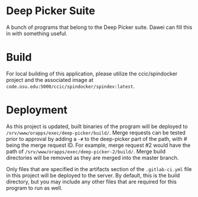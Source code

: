 # Deep Picker Suite

A bunch of programs that belong to the Deep Picker suite.  Dawei can fill this in with something useful.

# Build

For local building of this application, please utilize the ccic/spindocker project and the associated 
image at `code.osu.edu:5000/ccic/spindocker/spindev:latest`.

# Deployment

As this project is updated, built binaries of the program will be deployed to `/srv/www/orapps/exec/deep-picker/build/`.
Merge requests can be tested prior to approval by adding a `-#` to the deep-picker part of the path, with # being the
merge request ID.  For example, merge request #2 would have the path of `/srv/www/orapps/exec/deep-picker-2/build/`.
Merge build directories will be removed as they are merged into the master branch.

Only files that are specified in the artifacts section of the `.gitlab-ci.yml` file in this project will be deployed
to the server.  By default, this is the build directory, but you may include any other files that are required for this
program to run as well.